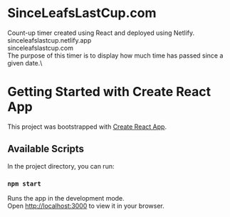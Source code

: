 # SinceLeafsLastCup.com
Count-up timer created using React and deployed using Netlify.\
sinceleafslastcup.netlify.app\
sinceleafslastcup.com\
The purpose of this timer is to display how much time has passed since a given date.\



# Getting Started with Create React App

This project was bootstrapped with [Create React App](https://github.com/facebook/create-react-app).

## Available Scripts

In the project directory, you can run:

### `npm start`

Runs the app in the development mode.\
Open [http://localhost:3000](http://localhost:3000) to view it in your browser.
